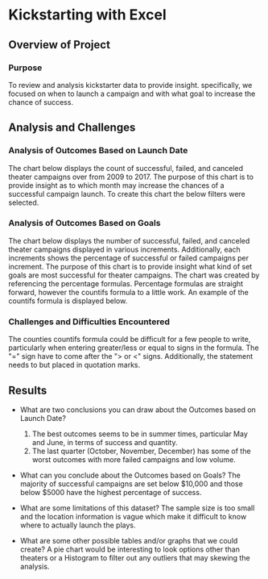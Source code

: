 # **Kickstarting with Excel**

## **Overview of Project**

### **Purpose**
To review and analysis kickstarter data to provide insight.
specifically, we focused on when to launch a campaign and with what goal to increase the chance of success.
    
## **Analysis and Challenges**

### **Analysis of Outcomes Based on Launch Date**
The chart below displays the count of successful, failed, and canceled theater campaigns over from 2009 to 2017. 
The purpose of this chart is to provide insight as to which month may increase the chances of a successful campaign launch.
To create this chart the below filters were selected.

### **Analysis of Outcomes Based on Goals**
The chart below displays the number of successful, failed, and canceled theater campaigns displayed in various increments.
Additionally, each increments shows the percentage of successful or failed campaigns per increment.
The purpose of this chart is to provide insight what kind of set goals are most successful for theater campaigns.
The chart was created by referencing the percentage formulas.
Percentage formulas are straight forward, however the countifs formula to a little work.
An example of the countifs formula is displayed below.

### **Challenges and Difficulties Encountered**
The counties countifs formula could be difficult for a few people to write, particularly when entering greater/less or equal to signs in the formula. 
The "=" sign have to come after the "> or <" signs. Additionally, the statement needs to but placed in quotation marks.

## **Results**

- What are two conclusions you can draw about the Outcomes based on Launch Date?
  1. The best outcomes seems to be in summer times, particular May and June, in terms of success and quantity.
  2. The last quarter (October, November, December) has some of the worst outcomes with more failed campaigns and low volume. 

- What can you conclude about the Outcomes based on Goals?
  The majority of successful campaigns are set below $10,000 and those below $5000 have the highest percentage of success. 
- What are some limitations of this dataset?
  The sample size is too small and the location information is vague which make it difficult to know where to actually launch the plays. 
- What are some other possible tables and/or graphs that we could create?
  A pie chart would be interesting to look options other than theaters or a Histogram to filter out any outliers that may skewing the analysis.

 
